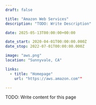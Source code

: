 ```yaml
---
draft: false

title: "Amazon Web Services"
description: "TODO: Write Description"

date: 2025-05-13T00:00:00+00:00

date_start: 2020-04-01T00:00:00.000Z
date_stop: 2022-07-01T00:00:00.000Z

image: "aws.png"
location: "Sunnyvale, CA"

links:
  - title: "Homepage"
    url: "https://aws.amazon.com""

---
```


TODO: Write content for this page